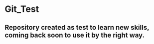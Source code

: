 # Git_Test

## Repository created as test to learn new skills, coming back soon to use it by the right way.
